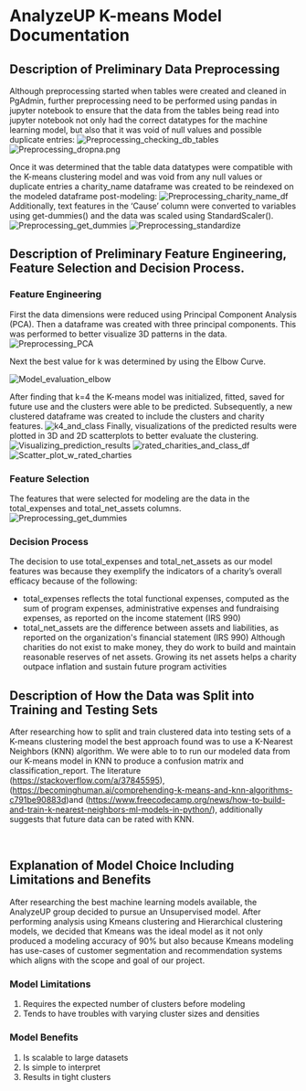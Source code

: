 # AnalyzeUP K-means Model Documentation

## Description of Preliminary Data Preprocessing
Although preprocessing started when tables were created and cleaned in PgAdmin, further preprocessing need to be performed using pandas in jupyter notebook to ensure that the data from the tables being read into jupyter notebook not only had the correct datatypes for the machine learning model, but also that it was void of null values and possible duplicate entries:
![Preprocessing_checking_db_tables](https://github.com/kyliekwann/FinalProject/blob/main/Image/Preprocessing_checking_db_tables.png?raw=true)
![Preprocessing_dropna.png](https://github.com/kyliekwann/FinalProject/blob/main/Image/Preprocessing_dropna.png?raw=true)

Once it was determined that the table data datatypes were compatible with the K-means clustering model and was void from any null values or duplicate entries a charity_name dataframe was created to be reindexed on the modeled dataframe post-modeling: 
![Preprocessing_charity_name_df](https://github.com/kyliekwann/FinalProject/blob/main/Image/Preprocessing_charity_name_df.png?raw=true)
Additionally, text features in the ‘Cause’ column were converted to variables using get-dummies() and the data was scaled using StandardScaler().
![Preprocessing_get_dummies](https://github.com/kyliekwann/FinalProject/blob/main/Image/Preprocessing_get_dummies.png?raw=true)
![Preprocessing_standardize](https://github.com/kyliekwann/FinalProject/blob/main/Image/Preprocessing_standardize.png?raw=true)

## Description of Preliminary Feature Engineering, Feature Selection and Decision Process.
### Feature Engineering
First the data dimensions were reduced using Principal Component Analysis (PCA). Then a dataframe was created with three principal components. This was performed to better visualize 3D patterns in the data.
![Preprocessing_PCA](https://github.com/kyliekwann/FinalProject/blob/main/Image/Preprocessing_PCA.png?raw=true)

Next the best value for k was determined by using the Elbow Curve.

![Model_evaluation_elbow](https://github.com/kyliekwann/FinalProject/blob/main/Image/Model_evaluation_elbow.png?raw=true)

After finding that k=4 the K-means model was initialized, fitted, saved for future use and the clusters were able to be predicted. Subsequently, a new clustered dataframe was created to include the clusters and charity features. 
![k4_and_class](https://github.com/kyliekwann/FinalProject/blob/main/Image/k4_and_class.png?raw=true)
Finally, visualizations of the predicted results were plotted in 3D and 2D scatterplots to better evaluate the clustering.  
![Visualizing_prediction_results](https://github.com/kyliekwann/FinalProject/blob/main/Image/Visualizing_prediction_results.png?raw=true)
![rated_charities_and_class_df](https://github.com/kyliekwann/FinalProject/blob/main/Image/rated_charities_and_class_df.png?raw=true)
![Scatter_plot_w_rated_charties](https://github.com/kyliekwann/FinalProject/blob/main/Image/Scatter_plot_w_rated_charties.png?raw=true)

### Feature Selection
The features that were selected for modeling are the data in the total_expenses and total_net_assets columns.
![Preprocessing_get_dummies](https://github.com/kyliekwann/FinalProject/blob/main/Image/Preprocessing_get_dummies.png?raw=true)

### Decision Process
The decision to use total_expenses and total_net_assets as our model features was because they exemplify the indicators of a charity’s overall efficacy because of the following:
* total_expenses reflects the total functional expenses, computed as the sum of program expenses, administrative expenses and fundraising expenses, as reported on the income statement (IRS 990) 
* total_net_assets are the difference between assets and liabilities, as reported on the organization's financial statement (IRS 990) Although charities do not exist to make money, they do work to build and maintain reasonable reserves of net assets. Growing its net assets helps a charity outpace inflation and sustain future program activities

## Description of How the Data was Split into Training and Testing Sets
After researching how to split and train clustered data into testing sets of a K-means clustering model the best approach found was to use a K-Nearest Neighbors (KNN) algorithm. We were able to to run our modeled data from our K-means model in KNN to produce a confusion matrix and classification_report. 
The literature (https://stackoverflow.com/a/37845595), (https://becominghuman.ai/comprehending-k-means-and-knn-algorithms-c791be90883d)and (https://www.freecodecamp.org/news/how-to-build-and-train-k-nearest-neighbors-ml-models-in-python/), additionally suggests that future data can be rated with KNN. 

![]()
![]()
![]()
![]()
![]()

## Explanation of Model Choice Including Limitations and Benefits
After researching the best machine learning models available, the AnalyzeUP group decided to pursue an Unsupervised model. After performing analysis using Kmeans clustering and Hierarchical clustering models, we decided that Kmeans was the ideal model as it not only produced a modeling accuracy of 90% but also because Kmeans modeling has use-cases of customer segmentation and recommendation systems which aligns with the scope and goal of our project.
### Model Limitations
1. Requires the expected number of clusters before modeling 
2. Tends to have troubles with varying cluster sizes and densities

### Model Benefits 
1. Is scalable to large datasets 
2. Is simple to interpret 
3. Results in tight clusters